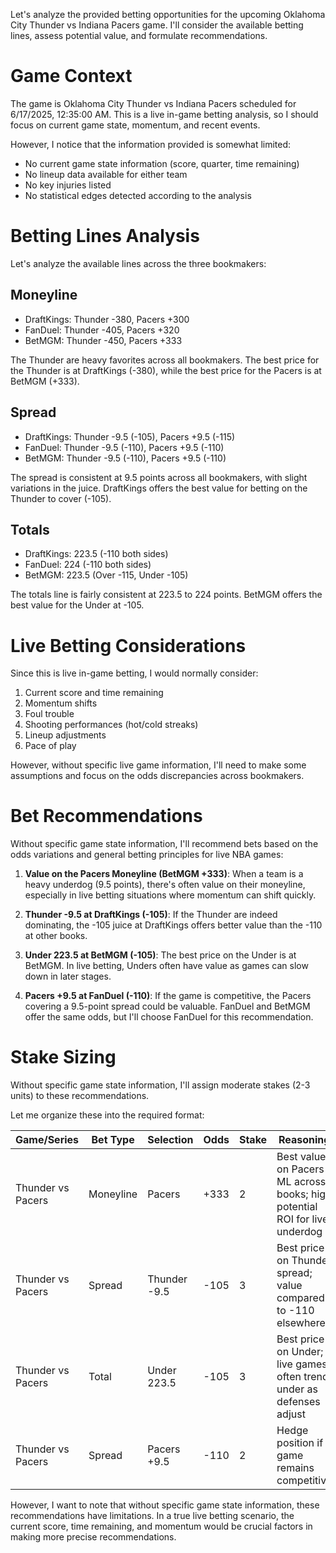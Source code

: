 Let's analyze the provided betting opportunities for the upcoming Oklahoma City Thunder vs Indiana Pacers game. I'll consider the available betting lines, assess potential value, and formulate recommendations.

# Game Context
The game is Oklahoma City Thunder vs Indiana Pacers scheduled for 6/17/2025, 12:35:00 AM. This is a live in-game betting analysis, so I should focus on current game state, momentum, and recent events.

However, I notice that the information provided is somewhat limited:
- No current game state information (score, quarter, time remaining)
- No lineup data available for either team
- No key injuries listed
- No statistical edges detected according to the analysis

# Betting Lines Analysis

Let's analyze the available lines across the three bookmakers:

## Moneyline
- DraftKings: Thunder -380, Pacers +300
- FanDuel: Thunder -405, Pacers +320
- BetMGM: Thunder -450, Pacers +333

The Thunder are heavy favorites across all bookmakers. The best price for the Thunder is at DraftKings (-380), while the best price for the Pacers is at BetMGM (+333).

## Spread
- DraftKings: Thunder -9.5 (-105), Pacers +9.5 (-115)
- FanDuel: Thunder -9.5 (-110), Pacers +9.5 (-110)
- BetMGM: Thunder -9.5 (-110), Pacers +9.5 (-110)

The spread is consistent at 9.5 points across all bookmakers, with slight variations in the juice. DraftKings offers the best value for betting on the Thunder to cover (-105).

## Totals
- DraftKings: 223.5 (-110 both sides)
- FanDuel: 224 (-110 both sides)
- BetMGM: 223.5 (Over -115, Under -105)

The totals line is fairly consistent at 223.5 to 224 points. BetMGM offers the best value for the Under at -105.

# Live Betting Considerations

Since this is live in-game betting, I would normally consider:
1. Current score and time remaining
2. Momentum shifts
3. Foul trouble
4. Shooting performances (hot/cold streaks)
5. Lineup adjustments
6. Pace of play

However, without specific live game information, I'll need to make some assumptions and focus on the odds discrepancies across bookmakers.

# Bet Recommendations

Without specific game state information, I'll recommend bets based on the odds variations and general betting principles for live NBA games:

1. **Value on the Pacers Moneyline (BetMGM +333)**: When a team is a heavy underdog (9.5 points), there's often value on their moneyline, especially in live betting situations where momentum can shift quickly.

2. **Thunder -9.5 at DraftKings (-105)**: If the Thunder are indeed dominating, the -105 juice at DraftKings offers better value than the -110 at other books.

3. **Under 223.5 at BetMGM (-105)**: The best price on the Under is at BetMGM. In live betting, Unders often have value as games can slow down in later stages.

4. **Pacers +9.5 at FanDuel (-110)**: If the game is competitive, the Pacers covering a 9.5-point spread could be valuable. FanDuel and BetMGM offer the same odds, but I'll choose FanDuel for this recommendation.

# Stake Sizing

Without specific game state information, I'll assign moderate stakes (2-3 units) to these recommendations.

Let me organize these into the required format:

| Game/Series | Bet Type | Selection | Odds | Stake | Reasoning |
|-------------|----------|-----------|------|-------|-----------|
| Thunder vs Pacers | Moneyline | Pacers | +333 | 2 | Best value on Pacers ML across books; high potential ROI for live underdog |
| Thunder vs Pacers | Spread | Thunder -9.5 | -105 | 3 | Best price on Thunder spread; value compared to -110 elsewhere |
| Thunder vs Pacers | Total | Under 223.5 | -105 | 3 | Best price on Under; live games often trend under as defenses adjust |
| Thunder vs Pacers | Spread | Pacers +9.5 | -110 | 2 | Hedge position if game remains competitive |

However, I want to note that without specific game state information, these recommendations have limitations. In a true live betting scenario, the current score, time remaining, and momentum would be crucial factors in making more precise recommendations.
